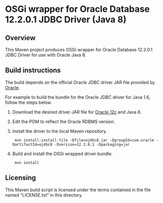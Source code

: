 OSGi wrapper for Oracle Database 12.2.0.1 JDBC Driver (Java 8)
==============================================

Overview
--------

This Maven project produces OSGi wrapper for Oracle Database 12.2.0.1 JDBC Driver for use with Oracle Java 8.

Build instructions
------------------

The build depends on the official Oracle JDBC driver JAR file provided by [Oracle](http://www.oracle.com/technetwork/database/features/jdbc/jdbc-ucp-122-3110062.html). 

For example to build the bundle for the Oracle JDBC driver for Java 1.6, follow the steps below.

1. Download the desired driver JAR file for [Oracle 12c](http://www.oracle.com/technetwork/database/features/jdbc/jdbc-ucp-122-3110062.html) and Java 8.
2. Edit the POM to reflect the Oracle RDBMS version.
3. Install the driver to the local Maven repository.

        mvn install:install-file -Dfile=ojdbc8.jar -DgroupId=com.oracle -DartifactId=ojdbc8 -Dversion=12.2.0.1 -Dpackaging=jar

4. Build and install the OSGi wrapped driver bundle.

        mvn install

Licensing
---------

This Maven build script is licensed under the terms contained in the file named "LICENSE.txt" in this directory.
